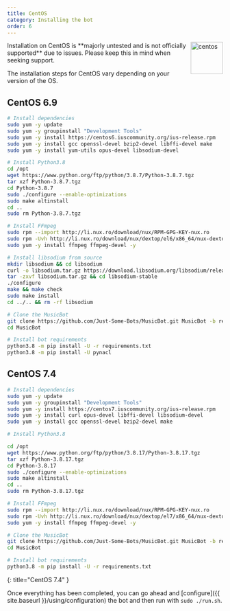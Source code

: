 ```yaml
---
title: CentOS
category: Installing the bot
order: 6
---
```

<img class="doc-img" src="{{ site.baseurl }}/images/centos.png" alt="centos" style="width: 75px; float: right;"/>
Installation on CentOS is **majorly untested and is not officially supported** due to issues. Please keep this in mind when seeking support.

The installation steps for CentOS vary depending on your version of the OS.

## CentOS 6.9

~~~sh
# Install dependencies
sudo yum -y update
sudo yum -y groupinstall "Development Tools"
sudo yum -y install https://centos6.iuscommunity.org/ius-release.rpm
sudo yum -y install gcc openssl-devel bzip2-devel libffi-devel make
sudo yum -y install yum-utils opus-devel libsodium-devel 

# Install Python3.8
cd /opt
wget https://www.python.org/ftp/python/3.8.7/Python-3.8.7.tgz
tar xzf Python-3.8.7.tgz
cd Python-3.8.7
sudo ./configure --enable-optimizations
sudo make altinstall
cd ..
sudo rm Python-3.8.7.tgz

# Install FFmpeg
sudo rpm --import http://li.nux.ro/download/nux/RPM-GPG-KEY-nux.ro
sudo rpm -Uvh http://li.nux.ro/download/nux/dextop/el6/x86_64/nux-dextop-release-0-2.el6.nux.noarch.rpm
sudo yum -y install ffmpeg ffmpeg-devel -y

# Install libsodium from source
mkdir libsodium && cd libsodium
curl -o libsodium.tar.gz https://download.libsodium.org/libsodium/releases/LATEST.tar.gz
tar -zxvf libsodium.tar.gz && cd libsodium-stable
./configure
make && make check
sudo make install
cd ../.. && rm -rf libsodium

# Clone the MusicBot
git clone https://github.com/Just-Some-Bots/MusicBot.git MusicBot -b review
cd MusicBot

# Install bot requirements
python3.8 -m pip install -U -r requirements.txt
python3.8 -m pip install -U pynacl
~~~

## CentOS 7.4

~~~sh
# Install dependencies
sudo yum -y update
sudo yum -y groupinstall "Development Tools"
sudo yum -y install https://centos7.iuscommunity.org/ius-release.rpm
sudo yum -y install curl opus-devel libffi-devel libsodium-devel
sudo yum -y install gcc openssl-devel bzip2-devel make

# Install Python3.8

cd /opt
wget https://www.python.org/ftp/python/3.8.17/Python-3.8.17.tgz
tar xzf Python-3.8.17.tgz
cd Python-3.8.17
sudo ./configure --enable-optimizations
sudo make altinstall
cd ..
sudo rm Python-3.8.17.tgz

# Install FFmpeg
sudo rpm --import http://li.nux.ro/download/nux/RPM-GPG-KEY-nux.ro
sudo rpm -Uvh http://li.nux.ro/download/nux/dextop/el7/x86_64/nux-dextop-release-0-5.el7.nux.noarch.rpm
sudo yum -y install ffmpeg ffmpeg-devel -y

# Clone the MusicBot
git clone https://github.com/Just-Some-Bots/MusicBot.git MusicBot -b review
cd MusicBot

# Install bot requirements
python3.8 -m pip install -U -r requirements.txt
~~~

{: title="CentOS 7.4" }

Once everything has been completed, you can go ahead and [configure]({{ site.baseurl }}/using/configuration) the bot and then run with `sudo ./run.sh`.
